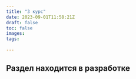 ```yaml
---
title: "3 курс"
date: 2023-09-01T11:58:21Z
draft: false
toc: false
images:
tags:
  
---
```


## Раздел находится в разработке ##


 
